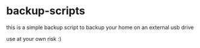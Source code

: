 # backup-scripts

this is a simple backup script to backup your home on an external usb drive

use at your own risk :)
